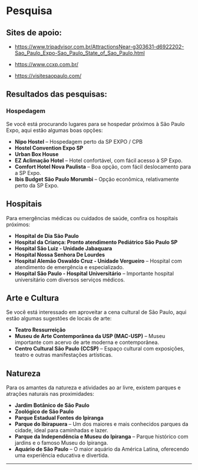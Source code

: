 # Pesquisa
## Sites de apoio:
* https://www.tripadvisor.com.br/AttractionsNear-g303631-d6922202-Sao_Paulo_Expo-Sao_Paulo_State_of_Sao_Paulo.html

* https://www.ccxp.com.br/

* https://visitesaopaulo.com/

## Resultados das pesquisas:

### Hospedagem
Se você está procurando lugares para se hospedar próximos à São Paulo Expo, aqui estão algumas boas opções:

- **Nipo Hostel** – Hospedagem perto da SP EXPO / CPB
- **Hostel Convention Expo SP**
- **Urban Box House**
- **EZ Aclimação Hotel** – Hotel confortável, com fácil acesso à SP Expo.
- **Comfort Hotel Nova Paulista** – Boa opção, com fácil deslocamento para a SP Expo.
- **Ibis Budget São Paulo Morumbi** – Opção econômica, relativamente perto da SP Expo.

## Hospitais
Para emergências médicas ou cuidados de saúde, confira os hospitais próximos:

- **Hospital de Dia São Paulo**
- **Hospital da Criança: Pronto atendimento Pediátrico São Paulo SP**
- **Hospital São Luiz - Unidade Jabaquara**
- **Hospital Nossa Senhora De Lourdes**
- **Hospital Alemão Oswaldo Cruz - Unidade Vergueiro** – Hospital com atendimento de emergência e especializado.
- **Hospital São Paulo - Hospital Universitário** – Importante hospital universitário com diversos serviços médicos.

## Arte e Cultura
Se você está interessado em aproveitar a cena cultural de São Paulo, aqui estão algumas sugestões de locais de arte:

- **Teatro Ressurreição**
- **Museu de Arte Contemporânea da USP (MAC-USP)** – Museu importante com acervo de arte moderna e contemporânea.
- **Centro Cultural São Paulo (CCSP)** – Espaço cultural com exposições, teatro e outras manifestações artísticas.

## Natureza
Para os amantes da natureza e atividades ao ar livre, existem parques e atrações naturais nas proximidades:

- **Jardim Botânico de São Paulo**
- **Zoológico de São Paulo**
- **Parque Estadual Fontes do Ipiranga**
- **Parque do Ibirapuera** – Um dos maiores e mais conhecidos parques da cidade, ideal para caminhadas e lazer.
- **Parque da Independência e Museu do Ipiranga** – Parque histórico com jardins e o famoso Museu do Ipiranga.
- **Aquário de São Paulo** – O maior aquário da América Latina, oferecendo uma experiência educativa e divertida.

---
